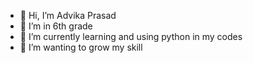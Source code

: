 - 👋 Hi, I’m Advika Prasad
- 👀 I’m in 6th grade
- 🌱 I’m currently learning and using python in my codes
- 💞️ I’m wanting to grow my skill

<!---
advikaPrasad/advikaPrasad is a ✨ special ✨ repository because its `README.md` (this file) appears on your GitHub profile.
You can click the Preview link to take a look at your changes.    
--->
